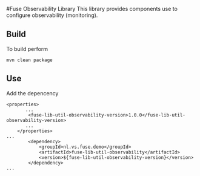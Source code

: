 #Fuse Observability Library
This library provides components use to configure  observability (monitoring).

## Build
To build perform

    mvn clean package
    
## Use
Add the depencency 

````
<properties>
       ...
		<fuse-lib-util-observability-version>1.0.0</fuse-lib-util-observability-version>
       ...
	</properties>
...
		<dependency>
			<groupId>nl.vs.fuse.demo</groupId>
			<artifactId>fuse-lib-util-observability</artifactId>
			<version>${fuse-lib-util-observability-version}</version>
		</dependency>
...
	
````